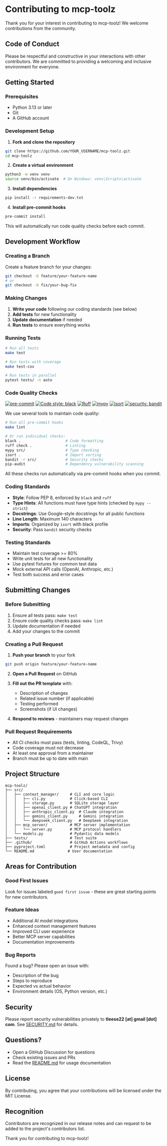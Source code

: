 # Contributing to mcp-toolz

Thank you for your interest in contributing to mcp-toolz! We welcome contributions from the community.

## Code of Conduct

Please be respectful and constructive in your interactions with other contributors. We are committed to providing a welcoming and inclusive environment for everyone.

## Getting Started

### Prerequisites

- Python 3.13 or later
- Git
- A GitHub account

### Development Setup

1. **Fork and clone the repository**

```bash
git clone https://github.com/YOUR_USERNAME/mcp-toolz.git
cd mcp-toolz
```

2. **Create a virtual environment**

```bash
python3 -m venv venv
source venv/bin/activate  # On Windows: venv\Scripts\activate
```

3. **Install dependencies**

```bash
pip install -r requirements-dev.txt
```

4. **Install pre-commit hooks**

```bash
pre-commit install
```

This will automatically run code quality checks before each commit.

## Development Workflow

### Creating a Branch

Create a feature branch for your changes:

```bash
git checkout -b feature/your-feature-name
# or
git checkout -b fix/your-bug-fix
```

### Making Changes

1. **Write your code** following our coding standards (see below)
2. **Add tests** for new functionality
3. **Update documentation** if needed
4. **Run tests** to ensure everything works

### Running Tests

```bash
# Run all tests
make test

# Run tests with coverage
make test-cov

# Run tests in parallel
pytest tests/ -n auto
```

### Code Quality Checks

[![pre-commit](https://img.shields.io/badge/pre--commit-enabled-brightgreen?logo=pre-commit)](https://github.com/pre-commit/pre-commit)
[![Code style: black](https://img.shields.io/badge/code%20style-black-000000.svg)](https://github.com/psf/black)
[![Ruff](https://img.shields.io/endpoint?url=https://raw.githubusercontent.com/astral-sh/ruff/main/assets/badge/v2.json)](https://github.com/astral-sh/ruff)
[![mypy](https://img.shields.io/badge/mypy-checked-blue)](https://mypy-lang.org/)
[![isort](https://img.shields.io/badge/imports-isort-blue)](https://pycqa.github.io/isort/)
[![security: bandit](https://img.shields.io/badge/security-bandit-yellow.svg)](https://github.com/PyCQA/bandit)

We use several tools to maintain code quality:

```bash
# Run all pre-commit hooks
make lint

# Or run individual checks:
black .                    # Code formatting
ruff check .               # Linting
mypy src/                  # Type checking
isort .                    # Import sorting
bandit -r src/             # Security checks
pip-audit                  # Dependency vulnerability scanning
```

All these checks run automatically via pre-commit hooks when you commit.

### Coding Standards

- **Style**: Follow PEP 8, enforced by `black` and `ruff`
- **Type Hints**: All functions must have type hints (checked by `mypy --strict`)
- **Docstrings**: Use Google-style docstrings for all public functions
- **Line Length**: Maximum 140 characters
- **Imports**: Organized by `isort` with black profile
- **Security**: Pass `bandit` security checks

### Testing Standards

- Maintain test coverage >= 80%
- Write unit tests for all new functionality
- Use pytest fixtures for common test data
- Mock external API calls (OpenAI, Anthropic, etc.)
- Test both success and error cases

## Submitting Changes

### Before Submitting

1. Ensure all tests pass: `make test`
2. Ensure code quality checks pass: `make lint`
3. Update documentation if needed
4. Add your changes to the commit

### Creating a Pull Request

1. **Push your branch** to your fork

```bash
git push origin feature/your-feature-name
```

2. **Open a Pull Request** on GitHub

3. **Fill out the PR template** with:
   - Description of changes
   - Related issue number (if applicable)
   - Testing performed
   - Screenshots (if UI changes)

4. **Respond to reviews** - maintainers may request changes

### Pull Request Requirements

- All CI checks must pass (tests, linting, CodeQL, Trivy)
- Code coverage must not decrease
- At least one approval from a maintainer
- Branch must be up to date with main

## Project Structure

```
mcp-toolz/
├── src/
│   ├── context_manager/     # CLI and core logic
│   │   ├── cli.py           # Click-based CLI
│   │   ├── storage.py       # SQLite storage layer
│   │   ├── openai_client.py # ChatGPT integration
│   │   ├── anthropic_client.py  # Claude integration
│   │   ├── gemini_client.py     # Gemini integration
│   │   └── deepseek_client.py   # DeepSeek integration
│   ├── mcp_server/          # MCP server implementation
│   │   └── server.py        # MCP protocol handlers
│   └── models.py            # Pydantic data models
├── tests/                   # Test suite
├── .github/                 # GitHub Actions workflows
├── pyproject.toml           # Project metadata and config
└── README.md               # User documentation
```

## Areas for Contribution

### Good First Issues

Look for issues labeled `good first issue` - these are great starting points for new contributors.

### Feature Ideas

- Additional AI model integrations
- Enhanced context management features
- Improved CLI user experience
- Better MCP server capabilities
- Documentation improvements

### Bug Reports

Found a bug? Please open an issue with:

- Description of the bug
- Steps to reproduce
- Expected vs actual behavior
- Environment details (OS, Python version, etc.)

## Security

Please report security vulnerabilities privately to **tleese22 [at] gmail [dot] com**. See [SECURITY.md](SECURITY.md) for details.

## Questions?

- Open a GitHub Discussion for questions
- Check existing issues and PRs
- Read the [README.md](README.md) for usage documentation

## License

By contributing, you agree that your contributions will be licensed under the MIT License.

## Recognition

Contributors are recognized in our release notes and can request to be added to the project's contributors list.

Thank you for contributing to mcp-toolz!
